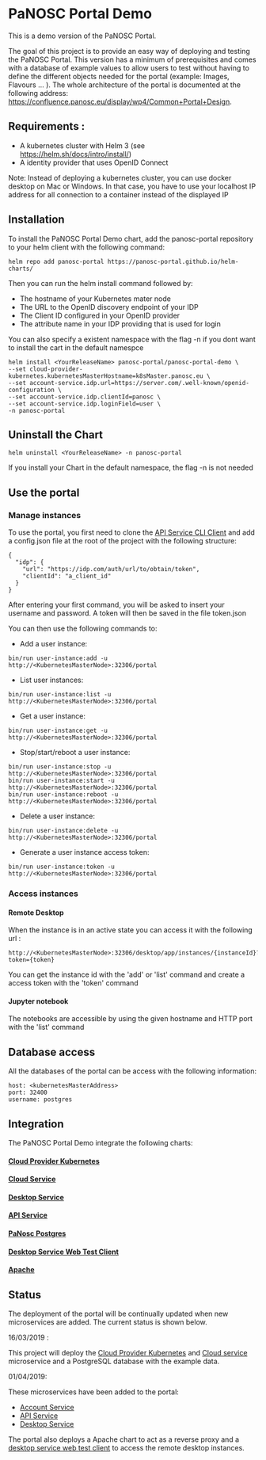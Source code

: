 PaNOSC Portal Demo
====================

This is a demo version of the PaNOSC Portal.

The goal of this project is to provide an easy way of deploying and testing the PaNOSC Portal. This version has a minimum of prerequisites and comes with a database of 
example values to allow users to test without having to define the different objects needed for the portal (example: Images, Flavours ... ).
The whole architecture of the portal is documented at the following address: https://confluence.panosc.eu/display/wp4/Common+Portal+Design.

## Requirements :
- A kubernetes cluster with Helm 3 (see https://helm.sh/docs/intro/install/)
- A identity provider that uses OpenID Connect

Note: Instead of deploying a kubernetes cluster, you can use docker desktop on Mac or Windows. 
In that case, you have to use your localhost IP address for all connection to a container
instead of the displayed IP

## Installation
To install the PaNOSC Portal Demo chart, add the panosc-portal repository to your helm client with the following command:
```
helm repo add panosc-portal https://panosc-portal.github.io/helm-charts/
```

Then you can run the helm install command followed by: 
- The hostname of your Kubernetes mater node
- The URL to the OpenID discovery endpoint of your IDP
- The Client ID configured in your OpenID provider 
- The attribute name in your IDP providing that is used for login 

You can also specify a existent namespace with the flag -n if you dont want to install the cart in the default namespce
```
helm install <YourReleaseName> panosc-portal/panosc-portal-demo \
--set cloud-provider-kubernetes.kubernetesMasterHostname=k8sMaster.panosc.eu \
--set account-service.idp.url=https://server.com/.well-known/openid-configuration \
--set account-service.idp.clientId=panosc \
--set account-service.idp.loginField=user \
-n panosc-portal
```


## Uninstall the Chart
```
helm uninstall <YourReleaseName> -n panosc-portal
```
If you install your Chart in the default namespace, the flag -n is not needed


## Use the portal

### Manage instances
To use the portal, you first need to clone the [API Service CLI Client](https://github.com/panosc-portal/api-service-client-cli)
and add a config.json file at the root of the project with the following structure:
```
{
  "idp": {
    "url": "https://idp.com/auth/url/to/obtain/token",
    "clientId": "a_client_id"
  }
}
```
After entering your first command, you will be asked to insert your username and password. A token will then be saved in the file token.json 

You can then use the following commands to:

- Add a user instance:
```
bin/run user-instance:add -u http://<KubernetesMasterNode>:32306/portal
```

- List user instances:
```
bin/run user-instance:list -u http://<KubernetesMasterNode>:32306/portal
```

- Get a user instance:
```
bin/run user-instance:get -u http://<KubernetesMasterNode>:32306/portal
```

- Stop/start/reboot a user instance:
```
bin/run user-instance:stop -u http://<KubernetesMasterNode>:32306/portal
bin/run user-instance:start -u http://<KubernetesMasterNode>:32306/portal
bin/run user-instance:reboot -u http://<KubernetesMasterNode>:32306/portal
```

- Delete a user instance:
```
bin/run user-instance:delete -u http://<KubernetesMasterNode>:32306/portal
```

- Generate a user instance access token:
```
bin/run user-instance:token -u http://<KubernetesMasterNode>:32306/portal
```



### Access instances
#### Remote Desktop
When the instance is in an active state you can access it with the following url :
```
http://<KubernetesMasterNode>:32306/desktop/app/instances/{instanceId}?token={token}
```
You can get the instance id with the 'add' or 'list' command and create a access token with the 'token' command 

#### Jupyter notebook 
The notebooks are accessible by using the given hostname and HTTP port with the 'list' command  

## Database access
All the databases of the portal can be access with the following information:  
```  
host: <kubernetesMasterAddress>
port: 32400
username: postgres
```

## Integration
The PaNOSC Portal Demo integrate the following charts: 

#### [Cloud Provider Kubernetes](../cloud-provider-kubernetes/README.md)

#### [Cloud Service](../cloud-service/README.md)

#### [Desktop Service](../desktop-service/README.md)

#### [API Service](../api-service/README.md)

#### [PaNosc Postgres](../panosc-postgres/README.md)

#### [Desktop Service Web Test Client](../desktop-service-web-test-client/README.md)

#### [Apache](https://github.com/bitnami/charts/tree/master/bitnami/apache)
 
## Status

The deployment of the portal will be continually updated when new microservices are added. The current status is shown below.

16/03/2019 :

This project will deploy the  [Cloud Provider Kubernetes](https://github.com/panosc-portal/cloud-provider-kubernetes) and [Cloud service](https://github.com/panosc-portal/cloud-service) microservice and a PostgreSQL database with the example data.
 
01/04/2019:

These microservices have been added to the portal:

- [Account Service](https://github.com/panosc-portal/account-service)
- [API Service](https://github.com/panosc-portal/api-service)
- [Desktop Service](https://github.com/panosc-portal/desktop-service)

The portal also deploys a Apache chart to act as a reverse proxy and a [desktop service web test client](https://github.com/panosc-portal/desktop-service-web-test-client) to access the remote desktop instances.